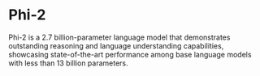# Phi-2

Phi-2 is a 2.7 billion-parameter language model that demonstrates outstanding reasoning and language understanding capabilities, showcasing state-of-the-art performance among base language models with less than 13 billion parameters.

